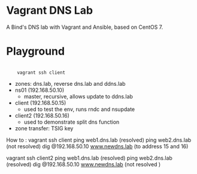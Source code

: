 # Vagrant DNS Lab

A Bind's DNS lab with Vagrant and Ansible, based on CentOS 7.

# Playground

<code>
    vagrant ssh client
</code>

  * zones: dns.lab, reverse dns.lab and ddns.lab
  * ns01 (192.168.50.10)
    * master, recursive, allows update to ddns.lab
  * client (192.168.50.15)
    * used to test the env, runs rndc and nsupdate
  * client2 (192.168.50.16)
    * used to demonstrate split dns function
  * zone transfer: TSIG key

How to : 
vagrant ssh client 
ping web1.dns.lab (resolved)
ping web2.dns.lab (not resolved)
dig @192.168.50.10 www.newdns.lab (to address 15 and 16)

vagrant ssh client2 
ping web1.dns.lab (resolved)
ping web2.dns.lab (resolved)
dig @192.168.50.10 www.newdns.lab (not resolved )

